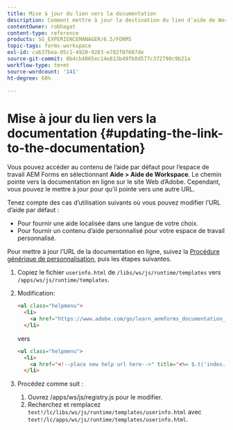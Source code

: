 ```yaml
---
title: Mise à jour du lien vers la documentation
description: Comment mettre à jour la destination du lien d’aide de Workspace dans l’espace de travail AEM Forms pour qu’il pointe vers votre lien de documentation personnalisé.
contentOwner: robhagat
content-type: reference
products: SG_EXPERIENCEMANAGER/6.5/FORMS
topic-tags: forms-workspace
exl-id: ca637bea-05c1-4920-9283-e782f07607de
source-git-commit: 8b4cb4065ec14e813b49fb0d577c372790c9b21a
workflow-type: tm+mt
source-wordcount: '141'
ht-degree: 60%

---
```


# Mise à jour du lien vers la documentation  {#updating-the-link-to-the-documentation}

Vous pouvez accéder au contenu de l’aide par défaut pour l’espace de travail AEM Forms en sélectionnant **Aide > Aide de Workspace**. Le chemin pointe vers la documentation en ligne sur le site Web d’Adobe. Cependant, vous pouvez le mettre à jour pour qu’il pointe vers une autre URL.

Tenez compte des cas d’utilisation suivants où vous pouvez modifier l’URL d’aide par défaut :

* Pour fournir une aide localisée dans une langue de votre choix.
* Pour fournir un contenu d’aide personnalisé pour votre espace de travail personnalisé.

Pour mettre à jour l’URL de la documentation en ligne, suivez la [Procédure générique de personnalisation](/help/forms/using/generic-steps-html-workspace-customization.md), puis les étapes suivantes.

1. Copiez le fichier `userinfo.html` de `/libs/ws/js/runtime/templates` vers `/apps/ws/js/runtime/templates`.
1. Modification:

   ```html
   <ul class="helpmenu">
     <li>
       <a href="https://www.adobe.com/go/learn_aemforms_documentation_63" title="<%= $.t('index.header.dropdown.WorkspaceHelp')%>" target="_blank"><%= $.t('index.header.dropdown.WorkspaceHelp')%></a>
     </li>
   ```

   vers

   ```html
   <ul class="helpmenu">
     <li>
       <a href="<!--place new help url here-->" title="<%= $.t('index.header.dropdown.WorkspaceHelp')%>" target="_blank"><%= $.t('index.header.dropdown.WorkspaceHelp')%></a>
     </li>
   ```

1. Procédez comme suit :

   1. Ouvrez /apps/ws/js/registry.js pour le modifier.
   1. Recherchez et remplacez `text!/lc/libs/ws/js/runtime/templates/userinfo.html` avec `text!/lc/apps/ws/js/runtime/templates/userinfo.html`.
